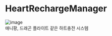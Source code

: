 # HeartRechargeManager
![image](https://user-images.githubusercontent.com/1351568/106141579-a7f7b080-61b3-11eb-92fe-c27089a5add7.png)  
애니팡, 드래곤 플라이트 같은 하트충전 시스템
